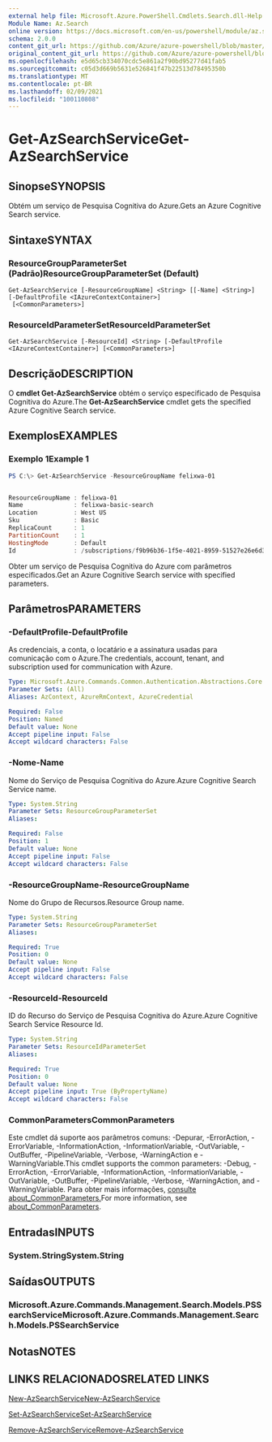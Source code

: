 ```yaml
---
external help file: Microsoft.Azure.PowerShell.Cmdlets.Search.dll-Help.xml
Module Name: Az.Search
online version: https://docs.microsoft.com/en-us/powershell/module/az.search/get-azsearchservice
schema: 2.0.0
content_git_url: https://github.com/Azure/azure-powershell/blob/master/src/Search/Search/help/Get-AzSearchService.md
original_content_git_url: https://github.com/Azure/azure-powershell/blob/master/src/Search/Search/help/Get-AzSearchService.md
ms.openlocfilehash: e5d65cb334070cdc5e861a2f90bd95277d41fab5
ms.sourcegitcommit: c05d3d669b5631e526841f47b22513d78495350b
ms.translationtype: MT
ms.contentlocale: pt-BR
ms.lasthandoff: 02/09/2021
ms.locfileid: "100110808"
---
```

# <span data-ttu-id="b3a9f-101">Get-AzSearchService</span><span class="sxs-lookup"><span data-stu-id="b3a9f-101">Get-AzSearchService</span></span>

## <span data-ttu-id="b3a9f-102">Sinopse</span><span class="sxs-lookup"><span data-stu-id="b3a9f-102">SYNOPSIS</span></span>
<span data-ttu-id="b3a9f-103">Obtém um serviço de Pesquisa Cognitiva do Azure.</span><span class="sxs-lookup"><span data-stu-id="b3a9f-103">Gets an Azure Cognitive Search service.</span></span>

## <span data-ttu-id="b3a9f-104">Sintaxe</span><span class="sxs-lookup"><span data-stu-id="b3a9f-104">SYNTAX</span></span>

### <span data-ttu-id="b3a9f-105">ResourceGroupParameterSet (Padrão)</span><span class="sxs-lookup"><span data-stu-id="b3a9f-105">ResourceGroupParameterSet (Default)</span></span>
```
Get-AzSearchService [-ResourceGroupName] <String> [[-Name] <String>] [-DefaultProfile <IAzureContextContainer>]
 [<CommonParameters>]
```

### <span data-ttu-id="b3a9f-106">ResourceIdParameterSet</span><span class="sxs-lookup"><span data-stu-id="b3a9f-106">ResourceIdParameterSet</span></span>
```
Get-AzSearchService [-ResourceId] <String> [-DefaultProfile <IAzureContextContainer>] [<CommonParameters>]
```

## <span data-ttu-id="b3a9f-107">Descrição</span><span class="sxs-lookup"><span data-stu-id="b3a9f-107">DESCRIPTION</span></span>
<span data-ttu-id="b3a9f-108">O **cmdlet Get-AzSearchService** obtém o serviço especificado de Pesquisa Cognitiva do Azure.</span><span class="sxs-lookup"><span data-stu-id="b3a9f-108">The **Get-AzSearchService** cmdlet gets the specified Azure Cognitive Search service.</span></span>

## <span data-ttu-id="b3a9f-109">Exemplos</span><span class="sxs-lookup"><span data-stu-id="b3a9f-109">EXAMPLES</span></span>

### <span data-ttu-id="b3a9f-110">Exemplo 1</span><span class="sxs-lookup"><span data-stu-id="b3a9f-110">Example 1</span></span>
```powershell
PS C:\> Get-AzSearchService -ResourceGroupName felixwa-01


ResourceGroupName : felixwa-01
Name              : felixwa-basic-search
Location          : West US
Sku               : Basic
ReplicaCount      : 1
PartitionCount    : 1
HostingMode       : Default
Id                : /subscriptions/f9b96b36-1f5e-4021-8959-51527e26e6d3/resourceGroups/felixwa-01/providers/Microsoft.Search/searchServices/felixwa-basic-search
```

<span data-ttu-id="b3a9f-111">Obter um serviço de Pesquisa Cognitiva do Azure com parâmetros especificados.</span><span class="sxs-lookup"><span data-stu-id="b3a9f-111">Get an Azure Cognitive Search service with specified parameters.</span></span>

## <span data-ttu-id="b3a9f-112">Parâmetros</span><span class="sxs-lookup"><span data-stu-id="b3a9f-112">PARAMETERS</span></span>

### <span data-ttu-id="b3a9f-113">-DefaultProfile</span><span class="sxs-lookup"><span data-stu-id="b3a9f-113">-DefaultProfile</span></span>
<span data-ttu-id="b3a9f-114">As credenciais, a conta, o locatário e a assinatura usadas para comunicação com o Azure.</span><span class="sxs-lookup"><span data-stu-id="b3a9f-114">The credentials, account, tenant, and subscription used for communication with Azure.</span></span>

```yaml
Type: Microsoft.Azure.Commands.Common.Authentication.Abstractions.Core.IAzureContextContainer
Parameter Sets: (All)
Aliases: AzContext, AzureRmContext, AzureCredential

Required: False
Position: Named
Default value: None
Accept pipeline input: False
Accept wildcard characters: False
```

### <span data-ttu-id="b3a9f-115">-Nome</span><span class="sxs-lookup"><span data-stu-id="b3a9f-115">-Name</span></span>
<span data-ttu-id="b3a9f-116">Nome do Serviço de Pesquisa Cognitiva do Azure.</span><span class="sxs-lookup"><span data-stu-id="b3a9f-116">Azure Cognitive Search Service name.</span></span>

```yaml
Type: System.String
Parameter Sets: ResourceGroupParameterSet
Aliases:

Required: False
Position: 1
Default value: None
Accept pipeline input: False
Accept wildcard characters: False
```

### <span data-ttu-id="b3a9f-117">-ResourceGroupName</span><span class="sxs-lookup"><span data-stu-id="b3a9f-117">-ResourceGroupName</span></span>
<span data-ttu-id="b3a9f-118">Nome do Grupo de Recursos.</span><span class="sxs-lookup"><span data-stu-id="b3a9f-118">Resource Group name.</span></span>

```yaml
Type: System.String
Parameter Sets: ResourceGroupParameterSet
Aliases:

Required: True
Position: 0
Default value: None
Accept pipeline input: False
Accept wildcard characters: False
```

### <span data-ttu-id="b3a9f-119">-ResourceId</span><span class="sxs-lookup"><span data-stu-id="b3a9f-119">-ResourceId</span></span>
<span data-ttu-id="b3a9f-120">ID do Recurso do Serviço de Pesquisa Cognitiva do Azure.</span><span class="sxs-lookup"><span data-stu-id="b3a9f-120">Azure Cognitive Search Service Resource Id.</span></span>

```yaml
Type: System.String
Parameter Sets: ResourceIdParameterSet
Aliases:

Required: True
Position: 0
Default value: None
Accept pipeline input: True (ByPropertyName)
Accept wildcard characters: False
```

### <span data-ttu-id="b3a9f-121">CommonParameters</span><span class="sxs-lookup"><span data-stu-id="b3a9f-121">CommonParameters</span></span>
<span data-ttu-id="b3a9f-122">Este cmdlet dá suporte aos parâmetros comuns: -Depurar, -ErrorAction, -ErrorVariable, -InformationAction, -InformationVariable, -OutVariable, -OutBuffer, -PipelineVariable, -Verbose, -WarningAction e -WarningVariable.</span><span class="sxs-lookup"><span data-stu-id="b3a9f-122">This cmdlet supports the common parameters: -Debug, -ErrorAction, -ErrorVariable, -InformationAction, -InformationVariable, -OutVariable, -OutBuffer, -PipelineVariable, -Verbose, -WarningAction, and -WarningVariable.</span></span> <span data-ttu-id="b3a9f-123">Para obter mais informações, [consulte about_CommonParameters.](http://go.microsoft.com/fwlink/?LinkID=113216)</span><span class="sxs-lookup"><span data-stu-id="b3a9f-123">For more information, see [about_CommonParameters](http://go.microsoft.com/fwlink/?LinkID=113216).</span></span>

## <span data-ttu-id="b3a9f-124">Entradas</span><span class="sxs-lookup"><span data-stu-id="b3a9f-124">INPUTS</span></span>

### <span data-ttu-id="b3a9f-125">System.String</span><span class="sxs-lookup"><span data-stu-id="b3a9f-125">System.String</span></span>

## <span data-ttu-id="b3a9f-126">Saídas</span><span class="sxs-lookup"><span data-stu-id="b3a9f-126">OUTPUTS</span></span>

### <span data-ttu-id="b3a9f-127">Microsoft.Azure.Commands.Management.Search.Models.PSSearchService</span><span class="sxs-lookup"><span data-stu-id="b3a9f-127">Microsoft.Azure.Commands.Management.Search.Models.PSSearchService</span></span>

## <span data-ttu-id="b3a9f-128">Notas</span><span class="sxs-lookup"><span data-stu-id="b3a9f-128">NOTES</span></span>

## <span data-ttu-id="b3a9f-129">LINKS RELACIONADOS</span><span class="sxs-lookup"><span data-stu-id="b3a9f-129">RELATED LINKS</span></span>

[<span data-ttu-id="b3a9f-130">New-AzSearchService</span><span class="sxs-lookup"><span data-stu-id="b3a9f-130">New-AzSearchService</span></span>](./New-AzSearchService.md)

[<span data-ttu-id="b3a9f-131">Set-AzSearchService</span><span class="sxs-lookup"><span data-stu-id="b3a9f-131">Set-AzSearchService</span></span>](./Set-AzSearchService.md)

[<span data-ttu-id="b3a9f-132">Remove-AzSearchService</span><span class="sxs-lookup"><span data-stu-id="b3a9f-132">Remove-AzSearchService</span></span>](./Remove-AzSearchService.md)